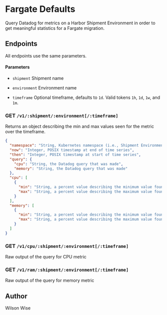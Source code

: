 # Fargate Defaults

Query Datadog for metrics on a Harbor Shipment Environment in
order to get meaningful statistics for a Fargate migration.


## Endpoints

All endpoints use the same parameters.


#### Parameters

- `shipment` Shipment name

- `environment` Environment name

- `timeframe` Optional timeframe, defaults to `1d`. Valid tokens `1h`, `1d`, `1w`, and `1m`.


### GET `/v1/:shipment/:environment[/:timeframe]`

Returns an object describing the min and max values seen for the metric over the timeframe.

```json
{
  "namespace": "String, Kubernetes namespace (i.e., Shipment Environment)",
  "now": "Integer, POSIX timestamp at end of time series",
  "then": "Integer, POSIX timestamp at start of time series",
  "query": {
    "cpu": "String, the Datadog query that was made",
    "memory": "String, the Datadog query that was made"
  },
  "cpu": [
    {
      "min": "String, a percent value describing the minimum value found in the time series for a single replica",
      "max": "String, a percent value describing the maximum value found in the time series for a single replica"
    }
  ],
  "memory": [
    {
      "min": "String, a percent value describing the minimum value found in the time series for a single replica",
      "max": "String, a percent value describing the maximum value found in the time series for a single replica"
    }
  ]
}
```


### GET `/v1/cpu/:shipment/:environment[/:timeframe]`

Raw output of the query for CPU metric


### GET `/v1/ram/:shipment/:environment[/:timeframe]`

Raw output of the query for memory metric


## Author

Wilson Wise
